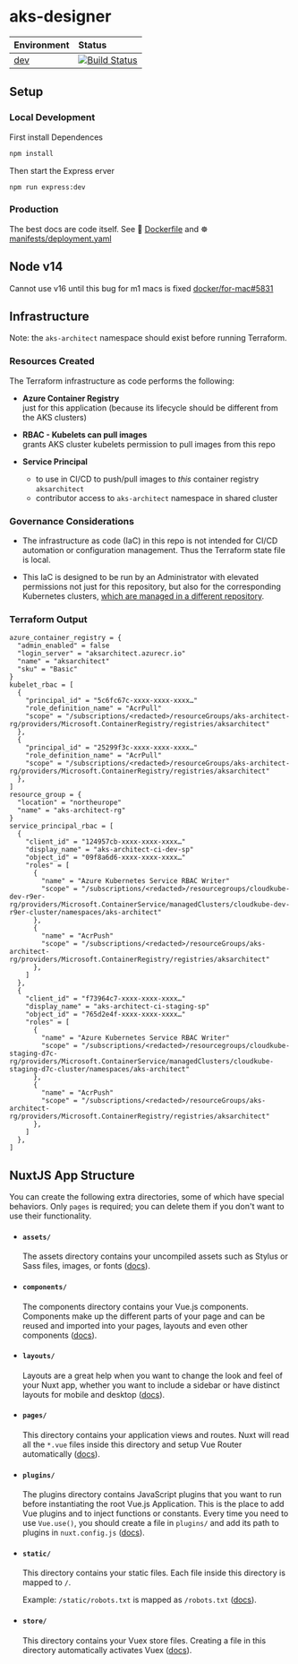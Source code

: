 # aks-designer

| Environment | Status |
|:--|:--|
| [dev]([https://](https://aks-architect.dev.cloudkube.io/)) | [![Build Status](https://dev.azure.com/julie-msft/aks-architecct/_apis/build/status/dev?branchName=dev)](https://dev.azure.com/julie-msft/aks-architecct/_build/latest?definitionId=47&branchName=dev) |

##  Setup

### Local Development

First install Dependences

```bash
npm install
```

Then start the Express erver

```
npm run express:dev
```

### Production

The best docs are code itself. See 🐳 [Dockerfile](./Dockerfile) and ☸️ [manifests/deployment.yaml](manifests/deployment.yaml)


## Node v14

Cannot use v16 until this bug for m1 macs is fixed [docker/for-mac#5831](https://github.com/docker/for-mac/issues/5831)


## Infrastructure

Note: the `aks-architect` namespace should exist before running Terraform.

### Resources Created

The Terraform infrastructure as code performs the following:

- **Azure Container Registry**  
  just for this application (because its lifecycle should be different from the AKS clusters)

- **RBAC - Kubelets can pull images**  
  grants AKS cluster kubelets permission to pull images from this repo

- **Service Principal**  
  - to use in CI/CD to push/pull images to _this_ container registry `aksarchitect` 
  - contributor access to `aks-architect` namespace in shared cluster

### Governance Considerations

- The infrastructure as code (IaC) in this repo is not intended for CI/CD automation or configuration management. Thus the Terraform state file is local. 
  
- This IaC is designed to be run by an Administrator with elevated permissions not just for this repository, but also for the corresponding Kubernetes clusters, [which are managed in a different repository](https://github.com/julie-ng/cloudkube-aks-clusters).

### Terraform Output

```
azure_container_registry = {
  "admin_enabled" = false
  "login_server" = "aksarchitect.azurecr.io"
  "name" = "aksarchitect"
  "sku" = "Basic"
}
kubelet_rbac = [
  {
    "principal_id" = "5c6fc67c-xxxx-xxxx-xxxx…"
    "role_definition_name" = "AcrPull"
    "scope" = "/subscriptions/<redacted>/resourceGroups/aks-architect-rg/providers/Microsoft.ContainerRegistry/registries/aksarchitect"
  },
  {
    "principal_id" = "25299f3c-xxxx-xxxx-xxxx…"
    "role_definition_name" = "AcrPull"
    "scope" = "/subscriptions/<redacted>/resourceGroups/aks-architect-rg/providers/Microsoft.ContainerRegistry/registries/aksarchitect"
  },
]
resource_group = {
  "location" = "northeurope"
  "name" = "aks-architect-rg"
}
service_principal_rbac = [
  {
    "client_id" = "124957cb-xxxx-xxxx-xxxx…"
    "display_name" = "aks-architect-ci-dev-sp"
    "object_id" = "09f8a6d6-xxxx-xxxx-xxxx…"
    "roles" = [
      {
        "name" = "Azure Kubernetes Service RBAC Writer"
        "scope" = "/subscriptions/<redacted>/resourcegroups/cloudkube-dev-r9er-rg/providers/Microsoft.ContainerService/managedClusters/cloudkube-dev-r9er-cluster/namespaces/aks-architect"
      },
      {
        "name" = "AcrPush"
        "scope" = "/subscriptions/<redacted>/resourceGroups/aks-architect-rg/providers/Microsoft.ContainerRegistry/registries/aksarchitect"
      },
    ]
  },
  {
    "client_id" = "f73964c7-xxxx-xxxx-xxxx…"
    "display_name" = "aks-architect-ci-staging-sp"
    "object_id" = "765d2e4f-xxxx-xxxx-xxxx…"
    "roles" = [
      {
        "name" = "Azure Kubernetes Service RBAC Writer"
        "scope" = "/subscriptions/<redacted>/resourcegroups/cloudkube-staging-d7c-rg/providers/Microsoft.ContainerService/managedClusters/cloudkube-staging-d7c-cluster/namespaces/aks-architect"
      },
      {
        "name" = "AcrPush"
        "scope" = "/subscriptions/<redacted>/resourceGroups/aks-architect-rg/providers/Microsoft.ContainerRegistry/registries/aksarchitect"
      },
    ]
  },
]
```

## NuxtJS App Structure

You can create the following extra directories, some of which have special behaviors. Only `pages` is required; you can delete them if you don't want to use their functionality.

- #### `assets/`
  The assets directory contains your uncompiled assets such as Stylus or Sass files, images, or fonts ([docs](https://nuxtjs.org/docs/2.x/directory-structure/assets)).

- #### `components/`
  The components directory contains your Vue.js components. Components make up the different parts of your page and can be reused and imported into your pages, layouts and even other components ([docs](https://nuxtjs.org/docs/2.x/directory-structure/components)).

- #### `layouts/`
  Layouts are a great help when you want to change the look and feel of your Nuxt app, whether you want to include a sidebar or have distinct layouts for mobile and desktop ([docs](https://nuxtjs.org/docs/2.x/directory-structure/layouts)).


- #### `pages/`
  This directory contains your application views and routes. Nuxt will read all the `*.vue` files inside this directory and setup Vue Router automatically ([docs](https://nuxtjs.org/docs/2.x/get-started/routing)).

- #### `plugins/`
  The plugins directory contains JavaScript plugins that you want to run before instantiating the root Vue.js Application. This is the place to add Vue plugins and to inject functions or constants. Every time you need to use `Vue.use()`, you should create a file in `plugins/` and add its path to plugins in `nuxt.config.js` ([docs](https://nuxtjs.org/docs/2.x/directory-structure/plugins)).

- #### `static/`
  This directory contains your static files. Each file inside this directory is mapped to `/`.

  Example: `/static/robots.txt` is mapped as `/robots.txt` ([docs](https://nuxtjs.org/docs/2.x/directory-structure/static)).

- #### `store/`
  This directory contains your Vuex store files. Creating a file in this directory automatically activates Vuex ([docs](https://nuxtjs.org/docs/2.x/directory-structure/store)).
